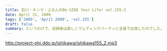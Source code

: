 ```yaml
---
title: 石川・ホンマ・ぶるんのBe-SIDE Your Life! vol.155-2
date: April 21, 2009
tags: ['2009', 'April 2009', 'vol.155']
draft: false
summary: というわけで、収録後は楽しくウェディングパーティに全員で出席したのでした。しかし、なぜなのだろう・・・石川サン「構成」やお父さんの挨拶における「ウケ」をいただいている様子につっこみやら賞賛やら・・・してました！サガですな。NAMAE
---
```


http://project-phi.ddo.jp/ishikawa/ishikawa155_2.mp3